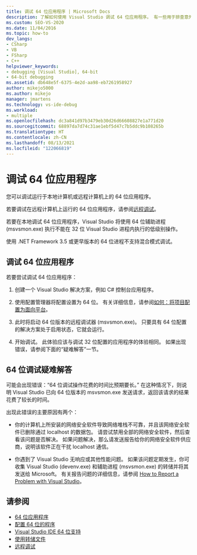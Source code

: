 ```yaml
---
title: 调试 64 位应用程序 | Microsoft Docs
description: 了解如何使用 Visual Studio 调试 64 位应用程序。 有一些用于排查意外调试延迟的提示。
ms.custom: SEO-VS-2020
ms.date: 11/04/2016
ms.topic: how-to
dev_langs:
- CSharp
- VB
- FSharp
- C++
helpviewer_keywords:
- debugging [Visual Studio], 64-bit
- 64-bit debugging
ms.assetid: db648e5f-6375-4e2d-aa98-eb7261958927
author: mikejo5000
ms.author: mikejo
manager: jmartens
ms.technology: vs-ide-debug
ms.workload:
- multiple
ms.openlocfilehash: dc3a841d97b3479eb30d26d66608827e1a771d20
ms.sourcegitcommit: 68897da7d74c31ae1ebf5d47c7b5ddc9b108265b
ms.translationtype: HT
ms.contentlocale: zh-CN
ms.lasthandoff: 08/13/2021
ms.locfileid: "122066819"
---
```

# <a name="debug-64-bit-applications"></a>调试 64 位应用程序
您可以调试运行于本地计算机或远程计算机上的 64 位应用程序。

 若要调试在远程计算机上运行的 64 位应用程序，请参阅[远程调试](../debugger/remote-debugging.md)。

 若要在本地调试 64 位应用程序，Visual Studio 将使用 64 位辅助进程 (msvsmon.exe) 执行不能在 32 位 Visual Studio 进程内执行的低级别操作。

 使用 .NET Framework 3.5 或更早版本的 64 位进程不支持混合模式调试。

## <a name="debug-a-64-bit-application"></a>调试 64 位应用程序
 若要尝试调试 64 位应用程序：

1. 创建一个 Visual Studio 解决方案，例如 C# 控制台应用程序。

2. 使用配置管理器将配置设置为 64 位。 有关详细信息，请参阅[如何：将项目配置为面向平台](../ide/how-to-configure-projects-to-target-platforms.md)。

3. 此时将启动 64 位版本的远程调试器 (msvsmon.exe)。 只要具有 64 位配置的解决方案处于启用状态，它就会运行。

4. 开始调试。 此体验应该与调试 32 位配置的应用程序的体验相同。 如果出现错误，请参阅下面的“疑难解答”一节。

## <a name="troubleshooting-64-bit-debugging"></a>64 位调试疑难解答
 可能会出现错误：“64 位调试操作花费的时间比预期要长。” 在这种情况下，则说明 Visual Studio 已向 64 位版本的 msvsmon.exe 发送请求，返回该请求的结果花费了较长的时间。

 出现此错误的主要原因有两个：

- 你的计算机上所安装的网络安全软件导致网络堆栈不可靠，并且该网络安全软件已删除通过 localhost 的数据包。 请尝试禁用全部的网络安全软件，然后查看该问题是否解决。 如果问题解决，那么请发送报告给你的网络安全软件供应商，说明该软件正在干扰 localhost 通信。

- 你遇到了 Visual Studio 无响应或其他性能问题。 如果该问题定期发生，你可收集 Visual Studio (devenv.exe) 和辅助进程 (msvsmon.exe) 的转储并将其发送给 Microsoft。 有关报告问题的详细信息，请参阅 [How to Report a Problem with Visual Studio](../ide/how-to-report-a-problem-with-visual-studio.md)。

## <a name="see-also"></a>请参阅

- [64 位应用程序](/dotnet/framework/64-bit-apps)
- [配置 64 位的程序](/cpp/build/configuring-programs-for-64-bit-visual-cpp)
- [Visual Studio IDE 64 位支持](../ide/visual-studio-ide-64-bit-support.md)
- [使用转储文件](../debugger/using-dump-files.md)
- [远程调试](../debugger/remote-debugging.md)